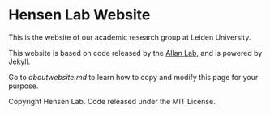 # Hensen Lab Website

This is the website of our academic research group at Leiden University.

This website is based on code released by the [Allan Lab](https://www.allanlab.org/), and is powered by Jekyll.

Go to *aboutwebsite.md*  to learn how to copy and modify this page for your purpose. 

Copyright Hensen Lab. Code released under the MIT License.

